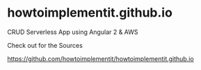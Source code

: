 # howtoimplementit.github.io
CRUD Serverless App using Angular 2 &amp; AWS

<p>
Check out for the Sources

https://github.com/howtoimplementit/howtoimplementit.github.io
</p>
